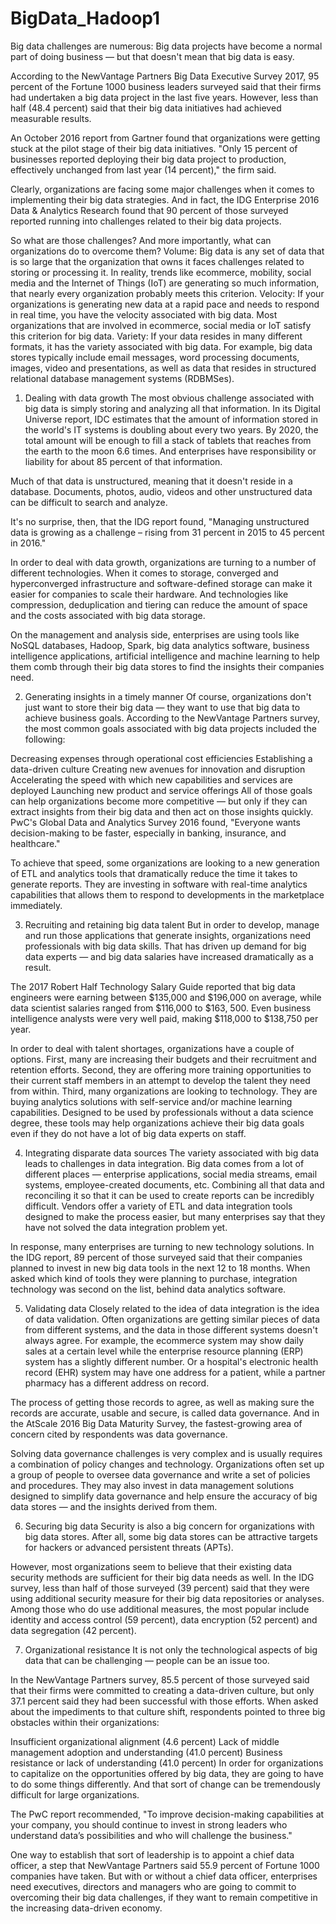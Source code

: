 # BigData_Hadoop1
Big data challenges are numerous: Big data projects have become a normal part of doing business — but that doesn't mean that big data is easy.

According to the NewVantage Partners Big Data Executive Survey 2017, 95 percent of the Fortune 1000 business leaders surveyed said that their firms had undertaken a big data project in the last five years. However, less than half (48.4 percent) said that their big data initiatives had achieved measurable results.

An October 2016 report from Gartner found that organizations were getting stuck at the pilot stage of their big data initiatives. "Only 15 percent of businesses reported deploying their big data project to production, effectively unchanged from last year (14 percent)," the firm said.

Clearly, organizations are facing some major challenges when it comes to implementing their big data strategies. And in fact, the IDG Enterprise 2016 Data & Analytics Research found that 90 percent of those surveyed reported running into challenges related to their big data projects.

So what are those challenges? And more importantly, what can organizations do to overcome them?
Volume: Big data is any set of data that is so large that the organization that owns it faces challenges related to storing or processing it. In reality, trends like ecommerce, mobility, social media and the Internet of Things (IoT) are generating so much information, that nearly every organization probably meets this criterion.
Velocity: If your organizations is generating new data at a rapid pace and needs to respond in real time, you have the velocity associated with big data. Most organizations that are involved in ecommerce, social media or IoT satisfy this criterion for big data.
Variety: If your data resides in many different formats, it has the variety associated with big data. For example, big data stores typically include email messages, word processing documents, images, video and presentations, as well as data that resides in structured relational database management systems (RDBMSes).
1. Dealing with data growth
The most obvious challenge associated with big data is simply storing and analyzing all that information. In its Digital Universe report, IDC estimates that the amount of information stored in the world's IT systems is doubling about every two years. By 2020, the total amount will be enough to fill a stack of tablets that reaches from the earth to the moon 6.6 times. And enterprises have responsibility or liability for about 85 percent of that information.

Much of that data is unstructured, meaning that it doesn't reside in a database. Documents, photos, audio, videos and other unstructured data can be difficult to search and analyze.

It's no surprise, then, that the IDG report found, "Managing unstructured data is growing as a challenge – rising from 31 percent in 2015 to 45 percent in 2016."

In order to deal with data growth, organizations are turning to a number of different technologies. When it comes to storage, converged and hyperconverged infrastructure and software-defined storage can make it easier for companies to scale their hardware. And technologies like compression, deduplication and tiering can reduce the amount of space and the costs associated with big data storage.

On the management and analysis side, enterprises are using tools like NoSQL databases, Hadoop, Spark, big data analytics software, business intelligence applications, artificial intelligence and machine learning to help them comb through their big data stores to find the insights their companies need.

2. Generating insights in a timely manner
Of course, organizations don't just want to store their big data — they want to use that big data to achieve business goals. According to the NewVantage Partners survey, the most common goals associated with big data projects included the following:

Decreasing expenses through operational cost efficiencies
Establishing a data-driven culture
Creating new avenues for innovation and disruption
Accelerating the speed with which new capabilities and services are deployed
Launching new product and service offerings
All of those goals can help organizations become more competitive — but only if they can extract insights from their big data and then act on those insights quickly. PwC's Global Data and Analytics Survey 2016 found, "Everyone wants decision-making to be faster, especially in banking, insurance, and healthcare."

To achieve that speed, some organizations are looking to a new generation of ETL and analytics tools that dramatically reduce the time it takes to generate reports. They are investing in software with real-time analytics capabilities that allows them to respond to developments in the marketplace immediately.

3. Recruiting and retaining big data talent
But in order to develop, manage and run those applications that generate insights, organizations need professionals with big data skills. That has driven up demand for big data experts — and big data salaries have increased dramatically as a result.

The 2017 Robert Half Technology Salary Guide reported that big data engineers were earning between $135,000 and $196,000 on average, while data scientist salaries ranged from $116,000 to $163, 500. Even business intelligence analysts were very well paid, making $118,000 to $138,750 per year.

In order to deal with talent shortages, organizations have a couple of options. First, many are increasing their budgets and their recruitment and retention efforts. Second, they are offering more training opportunities to their current staff members in an attempt to develop the talent they need from within. Third, many organizations are looking to technology. They are buying analytics solutions with self-service and/or machine learning capabilities. Designed to be used by professionals without a data science degree, these tools may help organizations achieve their big data goals even if they do not have a lot of big data experts on staff.

4. Integrating disparate data sources
The variety associated with big data leads to challenges in data integration. Big data comes from a lot of different places — enterprise applications, social media streams, email systems, employee-created documents, etc. Combining all that data and reconciling it so that it can be used to create reports can be incredibly difficult. Vendors offer a variety of ETL and data integration tools designed to make the process easier, but many enterprises say that they have not solved the data integration problem yet.

In response, many enterprises are turning to new technology solutions. In the IDG report, 89 percent of those surveyed said that their companies planned to invest in new big data tools in the next 12 to 18 months. When asked which kind of tools they were planning to purchase, integration technology was second on the list, behind data analytics software.

5. Validating data
Closely related to the idea of data integration is the idea of data validation. Often organizations are getting similar pieces of data from different systems, and the data in those different systems doesn't always agree. For example, the ecommerce system may show daily sales at a certain level while the enterprise resource planning (ERP) system has a slightly different number. Or a hospital's electronic health record (EHR) system may have one address for a patient, while a partner pharmacy has a different address on record.

The process of getting those records to agree, as well as making sure the records are accurate, usable and secure, is called data governance. And in the AtScale 2016 Big Data Maturity Survey, the fastest-growing area of concern cited by respondents was data governance.

Solving data governance challenges is very complex and is usually requires a combination of policy changes and technology. Organizations often set up a group of people to oversee data governance and write a set of policies and procedures. They may also invest in data management solutions designed to simplify data governance and help ensure the accuracy of big data stores — and the insights derived from them.

6. Securing big data
Security is also a big concern for organizations with big data stores. After all, some big data stores can be attractive targets for hackers or advanced persistent threats (APTs).

However, most organizations seem to believe that their existing data security methods are sufficient for their big data needs as well. In the IDG survey, less than half of those surveyed (39 percent) said that they were using additional security measure for their big data repositories or analyses. Among those who do use additional measures, the most popular include identity and access control (59 percent), data encryption (52 percent) and data segregation (42 percent).

7. Organizational resistance
It is not only the technological aspects of big data that can be challenging — people can be an issue too.

In the NewVantage Partners survey, 85.5 percent of those surveyed said that their firms were committed to creating a data-driven culture, but only 37.1 percent said they had been successful with those efforts. When asked about the impediments to that culture shift, respondents pointed to three big obstacles within their organizations:

Insufficient organizational alignment (4.6 percent)
Lack of middle management adoption and understanding (41.0 percent)
Business resistance or lack of understanding (41.0 percent)
In order for organizations to capitalize on the opportunities offered by big data, they are going to have to do some things differently. And that sort of change can be tremendously difficult for large organizations.

The PwC report recommended, "To improve decision-making capabilities at your company, you should continue to invest in strong leaders who understand data’s possibilities and who will challenge the business."

One way to establish that sort of leadership is to appoint a chief data officer, a step that NewVantage Partners said 55.9 percent of Fortune 1000 companies have taken. But with or without a chief data officer, enterprises need executives, directors and managers who are going to commit to overcoming their big data challenges, if they want to remain competitive in the increasing data-driven economy.
